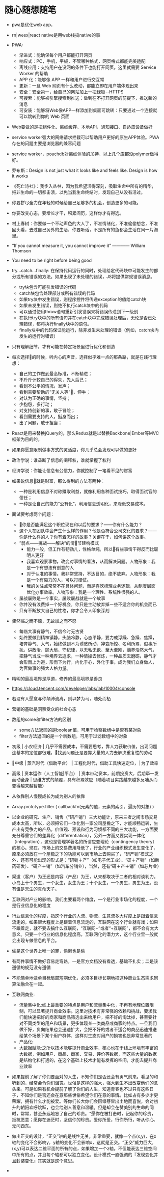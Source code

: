 # 随心随想随笔

* pwa是优化web app，
* rn|weex|react native是用web栈搞native的事

* PWA:
    * 渐进式：能确保每个用户都能打开网页
    * 响应式：PC，手机，平板，不管哪种格式，网页格式都能完美适配
    * 离线应用：支持用户在没网的条件下也能打开网页，这里就需要 Service Worker 的帮助
    * APP 化：能够像 APP 一样和用户进行交互常
    * 更新：一旦 Web 网页有什么改动，都能立即在用户端体现出来
    * 安全：安全第一，给自己的网站加上一把绿锁--HTTPS
    * 可搜索：能够被引擎搜索到推送：做到在不打开网页的前提下，推送新的消息
    * 可安装：能够将Web像APP一样添加到桌面可跳转：只要通过一个连接就可以跳转到你的 Web 页面

* Web要做的是把组件化、离线缓存、本地API、通知接口、自适应设备做好
* service worker强大的网络请求拦截可以帮助用户更好的原生APP体验。PWA存在的问题主要是浏览器的兼容问题
* service worker，pouchdb对离线体验的加持，以上几个库都没polymer做得好。

* 乔布斯：Design is not just what it looks like and feels like. Design is how it works

* 《死亡诗社》：我步入丛林，因为我希望活得深刻，吸取生命中所有的精华，把非生命的一切都击溃，以免当我生命终结时，发现自己从没有活过。
* 你要拼尽全力在年轻的时候给自己足够多的机会，创造更多的可能。
* 你要改变心态，要增长才干，积累阅历，这样你才有得选。

* 村上春树：你要做一个不动声色的大人了，不准情绪化，不准偷偷想念，不准回头看，去过自己另外的生活，你要听话，不是所有的鱼都会生活在同一片海里。

* “If you cannot measure it, you cannot improve it” ———— William Thomson
* You need to be right before being good
* try...catch...finally: 在保持代码运行的同时，处理给定代码块中可能发生的部分或所有错误的方法。如果出现了未处理的错误，JS将提供常规错误消息。
    * try块包含可能引发错误的代码
    * catch块包含处理部分或所有错误的代码
    * 如果try块中发生错误，则程序控件将传递exception的值给catch块
    * 如果未发生错误，则绝不执行catch块中的代码
    * 可以通过使用throw语句重新引发错误来将错误传递到下一级别
    * 在执行try块中的所有语句并在catch块中完成错误处理后，无论是否已处理错误，都将执行finally块中的语句。
    * finally块中的代码保证能运行，除非发生未处理的错误（例如，catch块内发生的运行时错误）
* 只有理解细节，才有可能在特定场景里进行优化和创造
* 每次选择的时候，听内心的声音，选择似乎难一点的那条路，就是在践行理想：
    * 自己的工作做到最高标准，不断精进；
    * 不斤斤计较自己的得失，先人后己；
    * 看到不公平的情况，发声；
    * 看到需要帮助的“无关人等”，伸手；
    * 对认为正确的事情，坚持；
    * 少抱怨，多行动；
    * 对支持创新的事，敢于冒险；
    * 看到需要支持的人，挺身而出；
    * 出了问题，敢于担当；
* React是用来替换jQuery的，那么Redux就是以替换Backbone|Ember等MVC框架为目的的。
* 如果你愿意限制做事方式的灵活度，你几乎总会发现可以做的更好
* 政治学说：谁垄断了信息的阐释权，谁就掌握了权利
* 经济学说：你能让信息有公信力，你就控制了一笔看不见的财富
* 如果说信息就是财富，那么得到的方法有两种：
    * 一种是利用信息不对称赚取利益，就像利用各种面试技巧，取得面试官的信任；
    * 一种是让自己的能力“公有化”，利用信息透明化，来降低交易成本。
* 面试要考虑两个问题：
    * 你是否能满足这个职位现在和以后的要求？——你有什么能力？
    * 这个人在团队中会产生什么样的作用？他是否符合公司文化的要求？——你是什么样的人？你有着怎样的故事？关键在于，如何讲这个故事。
    * ”弱点——挑战——解决“的情节建构模式
        * 能力一般，但工作有韧劲儿，性格单纯，所以有些事情干得反而比聪明人更好
        * 我喜欢观察事物，改变对事情的看法，从而解决问题。人物形象：我是一个有想法有创意的人
        * 对于认准的事情，我非常坚持，不达目的，绝不放弃。人物形象：我是一个有毅力的人，可以打硬仗。
        * 我的关注点常常不在具体问题，而是喜欢梳理业务逻辑，从制度层面优化办事效率。人物形象：我是一个理性、系统性很强的人。
    * 屡战屡败是一个事实，屡败屡战就是一个故事
    * 你并没有浪费掉一个好机会，你只是主动放弃掉一些不适合你的机会而已
    * 只有不断放大自己的性格，你才会令人印象深刻
* 骤然临之而不惊，无故加之而不怒
    * 每临大事有静气，不信今时无古贤
    * 始终要做到精神镇静，头脑冷静，心态平静，要力戒浮躁、急躁、焦躁，培育静气、大气，始终做到不为诱惑所动、猝变所惊、名利所累、俗事所扰，讲政治、顾大局、守纪律，以无私无欲、至大至刚，涵养浩然大气，把静气当成一种境界去追求，一种情操去修炼，一种品质去磨砺，静气才会形而上为道，形而下为行，内化于心，外化于事，成为我们立身做人，为官做事的强大人格力量。
* 精明的最高境界是厚道，修养的最高境界是善良
* https://cloud.tencent.com/developer/labs/lab/10004/console
* 若没有人愿意与你颠沛流离，则以梦为马，随处而栖
* 营销的基础是洞察受众的社会心态
* 数组的some和filter方法的区别
    * some方法返回的是boolean值，可用于检察数组中是否有某对象
    * filter方法返回的是一个新数组，可用于过滤数组中的对象
* 初级 | 小农经济 | 几乎不需要成本，不需要思考，靠人力获取价值，出现问题连基本的定位都很难，找到问题还是要靠大量的人力去解决重复性的劳动
* 中级 | 蒸汽时代（借助平台） | 工程化时代，借助工具快速定位，| 为了效率
* 高级 | 资本运作（人工智能|平台） | 资本带动资本，前期投资大，后期牵一发而动全身 | 思维方式的颠覆，具有积累效应（随着项目实践越来越多反哺从而变得越来越智能）
* 从依靠别人慢慢成长为成为别人的依靠
* Array.prototype.filter ( callbackfn(元素的值，元素的索引，遍历的对象) )
* 以企业的研究、生产、销售（“研产销”）三大功能计，原来三者之间市场交易成本太高，所以，必须把它们一体化到一家公司屋檐之下，才能顺畅运转，生产出有竞争力的产品。价值观、预设和行为习惯都不同的三大功能，一方面要充分尊重它们的差异化（differentiation），另外一方面又要实现一体化（integration），这也是管理学著名的所谓应变理论（contingency theory）的核心。现在，市场上的交易费用降低了，行业的产业组织模式发生变化了，原来必须放在一个屋檐之下的功能可以到市场上去购买了，“研产销”模式之外，还有可能出现的形式是：“研销＋产”（如电子代工业）、“研＋产销”（如新药研发）、“研产＋销”（如汽车分销业），当然，还有“研＋产＋销”（如芯片业）
* 渠道（客户）为王还是内容（产品）为王，从来都取决于二者的相对谈判力。小岛上十个男生，一个女生，女生为王；十个女生，一个男生，男生为王。没有谁是天生的真命天子。
* 互联网对产业的影响，我们主要看两个维度，一个是行业市场化的程度，一个是行业信息化的程度
* 行业信息化的程度，指这个行业的人流、物流、生意流多大程度上是跟着信息流走的，如果很大程度上是跟着信息流走的，互联网在这个行业就有戏；如果不跟着走，就不要去搞什么互联网，“互联网+”或者“+互联网”，都不会有太大意义。只要一个行业的信息化程度高，互联网化的潜力大，这个行业里一般就会出现专做信息的平台。
* 偷是这个世界上唯一的罪，偷懒也是偷
* 有两件事情不做好容易走弯路，一是官方文档没有看透，基础不扎实；二是该遵循的规范没有遵循
* 不能简单地做单目标局部短期优化，必须多目标长期地把这种商业生态需求同算法融合在一起。
* 互联网商业:
    * 流量集中化:线上最重要的特点是用户和流量集中化，不再有地理位置限制，可以显著提升商业效率。这里对技术有非常强的依赖和挑战，要求我们能快速把好的商家和商品筛选出来给用户，把不好的淘汰掉，甚至要针对不同类型的用户和场景，更多体现某一类商品或商家的特点。一旦我们做不好，负向结果也会迅速扩大，会把不好的或者不适合的商品迅速推送给某个场景下某个用户群体，这样对生态对用户的损害也是非常显著的
    * 产品化:
    * 大数据赋能:之所以技术能够提升商业效率，核心也在于线上环境有丰富的大数据，例如用户、商品、商家、交易、评价等数据，而这些大量的数据是结构化和打通的，在这个基础上技术才能有发挥的空间，才能去提升商业效率
* 如果提前了解了你们要面对的人生，不知你们是否还会有勇气前来。看见的和听到的，经常会令你们沮丧。世俗是这样的强大，强大到生不出改变他们的念头来。可是如果有机会提前了解了你们的人生，知道青春也不过只有这些日子，不知你们是否还会在意那些世俗希望你们在意的事情。比如占有多少才更荣耀，拥有什么才能被爱。等你们长大你们会因绿芽冒出土地而喜悦，会对初升的朝阳欢呼跳跃，也会给别人善意和温暖。但是却会在赞美别的生命的同时，常常，甚至永远地忘了自己的珍贵。“愿你在被打击时，记起你的珍贵，抵抗恶意；愿你在迷茫时，坚信你的珍贵。爱你所爱，行你所行，听从你心，无问西东。
* 做出正交的设计，“正交”讲的是线性无关，非常重要，就像一个点(x,y)，在x轴的变化不会影响y，y轴的变化不会影响x，这就是正交。“正交”威力巨大，(x,y)可以表达二维平面的所有的点，如果增加一个z轴，不但能表达三维空间中所有的点，并且每个轴都可以独立变化。设计模式一直强调的『发现变化并且封装变化』其实就是这个意思。
* 







